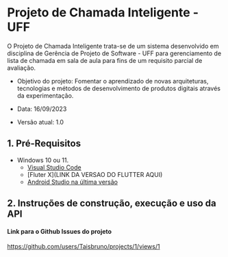 # Projeto de Chamada Inteligente - UFF

O Projeto de Chamada Inteligente trata-se de um sistema desenvolvido em disciplina de Gerência de Projeto de Software - UFF para gerenciamento de lista de chamada em sala de aula para fins de um requisito parcial de avaliação. 

* Objetivo do projeto:
  Fomentar o aprendizado de novas arquiteturas, tecnologias e métodos de desenvolvimento de produtos digitais através da experimentação.

* Data: 16/09/2023
* Versão atual: 1.0 

## 1. Pré-Requisitos

* Windows 10 ou 11.
  * [Visual Studio Code](https://code.visualstudio.com/)
  * [Fluter X](LINK DA VERSAO DO FLUTTER AQUI) 
  * [Android Studio na última versão](https://developer.android.com/studio) 

## 2. Instruções de construção, execução e uso da API

#### Link para o Github Issues do projeto
https://github.com/users/Taisbruno/projects/1/views/1